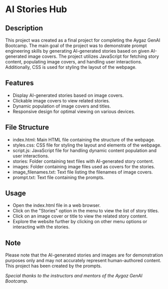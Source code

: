# AI Stories Hub

## Description


This project was created as a final project for completing the Aygaz GenAI Bootcamp. The main goal of the project was to demonstrate prompt engineering skills by generating AI-generated stories based on given AI-generated image covers.
The project utilizes JavaScript for fetching story content, populating image covers, and handling user interactions. Additionally, CSS is used for styling the layout of the webpage.

## Features

- Display AI-generated stories based on image covers.
- Clickable image covers to view related stories.
- Dynamic population of image covers and titles.
- Responsive design for optimal viewing on various devices.
  
## File Structure

- index.html: Main HTML file containing the structure of the webpage.
- styles.css: CSS file for styling the layout and elements of the webpage.
- script.js: JavaScript file for handling dynamic content population and user interactions.
- stories: Folder containing text files with AI-generated story content.
- images: Folder containing image files used as covers for the stories.
- image_filenames.txt: Text file listing the filenames of image covers.
- prompt.txt: Text file containing the prompts.

## Usage

- Open the index.html file in a web browser.
- Click on the "Stories" option in the menu to view the list of story titles.
- Click on an image cover or title to view the related story content.
- Explore the website further by clicking on other menu options or interacting with the stories.

## Note

Please note that the AI-generated stories and images are for demonstration purposes only and may not accurately represent human-authored content.
This project has been created by the prompts.

*Special thanks to the instructors and mentors of the Aygaz GenAI Bootcamp.*
